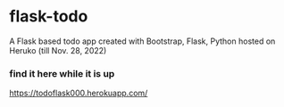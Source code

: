 # flask-todo
A Flask based todo app created with Bootstrap, Flask, Python hosted on Heruko (till Nov. 28, 2022)

### find it here while it is up
https://todoflask000.herokuapp.com/
